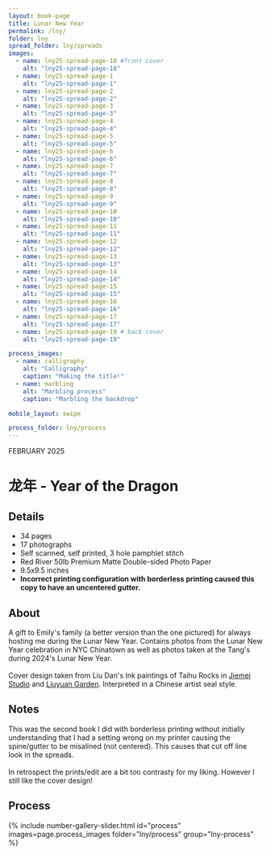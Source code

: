 ```yaml
---
layout: book-page
title: Lunar New Year
permalink: /lny/
folder: lny
spread_folder: lny/spreads
images:
  - name: lny25-spread-page-18 #front cover
    alt: "lny25-spread-page-18"
  - name: lny25-spread-page-1
    alt: "lny25-spread-page-1"
  - name: lny25-spread-page-2
    alt: "lny25-spread-page-2"
  - name: lny25-spread-page-3
    alt: "lny25-spread-page-3"
  - name: lny25-spread-page-4
    alt: "lny25-spread-page-4"
  - name: lny25-spread-page-5
    alt: "lny25-spread-page-5"
  - name: lny25-spread-page-6
    alt: "lny25-spread-page-6"
  - name: lny25-spread-page-7
    alt: "lny25-spread-page-7"
  - name: lny25-spread-page-8
    alt: "lny25-spread-page-8"
  - name: lny25-spread-page-9
    alt: "lny25-spread-page-9"
  - name: lny25-spread-page-10
    alt: "lny25-spread-page-10"
  - name: lny25-spread-page-11
    alt: "lny25-spread-page-11"
  - name: lny25-spread-page-12
    alt: "lny25-spread-page-12"
  - name: lny25-spread-page-13
    alt: "lny25-spread-page-13"
  - name: lny25-spread-page-14
    alt: "lny25-spread-page-14"
  - name: lny25-spread-page-15
    alt: "lny25-spread-page-15"
  - name: lny25-spread-page-16
    alt: "lny25-spread-page-16"
  - name: lny25-spread-page-17
    alt: "lny25-spread-page-17"
  - name: lny25-spread-page-19 # back cover
    alt: "lny25-spread-page-19"

process_images:
  - name: calligraphy
    alt: "Calligraphy"
    caption: "Making the title!"
  - name: marbling
    alt: "Marbling process"
    caption: "Marbling the backdrop"

mobile_layout: swipe

process_folder: lny/process
---
```


<div class="book-article">
<p class="label-caption">FEBRUARY 2025</p>
<h1>龙年 - Year of the Dragon</h1>
<h2>Details</h2>
<ul>
<li>34 pages</li>
<li>17 photographs</li>
<li>Self scanned, self printed, 3 hole pamphlet stitch</li>
<li>Red River 50lb Premium Matte Double-sided Photo Paper</li>
<li>9.5x9.5 inches</li>
<li><strong>Incorrect printing configuration with borderless printing caused this copy to have an uncentered gutter.</strong></li>
</ul>
<h2>About</h2>
<p>A gift to Emily's family (a better version than the one pictured) for always hosting me during the Lunar New Year. Contains photos from the Lunar New Year celebration in NYC Chinatown as well as photos taken at the Tang's during 2024's Lunar New Year.
<br><br>
Cover design taken from Liu Dan's Ink paintings of Taihu Rocks in <a href="https://www.brooklynmuseum.org/objects/4341">Jiemei Studio</a> and <a  href="https://www.inkstudio.com.cn/artworks/3113-liu-dan-taihu-rock-of-the-liuyuan-garden-2019/">Liuyuan Garden</a>. Interpreted in a Chinese artist seal style.</p>
<h2>Notes</h2>
<p>This was the second book I did with borderless printing without initially understanding that I had a setting wrong on my printer causing the spine/gutter to be misalined (not centered). This causes that cut off line look in the spreads.
<br><br>
In  retrospect the prints/edit are a bit too contrasty for my liking. However I still like the cover design!</p>
<h2>Process</h2>
<div class="mobile-centered-slider">
{% include number-gallery-slider.html
  id="process"
  images=page.process_images
  folder="lny/process"
  group="lny-process"
%}
</div>
<!-- <div class="mobile-centered-slider">
{% include number-gallery-slider.html
  id="process"
  images=page.process_images
  folder="vermont/process"
  group="vermont-process"
%}
</div> -->

</div>